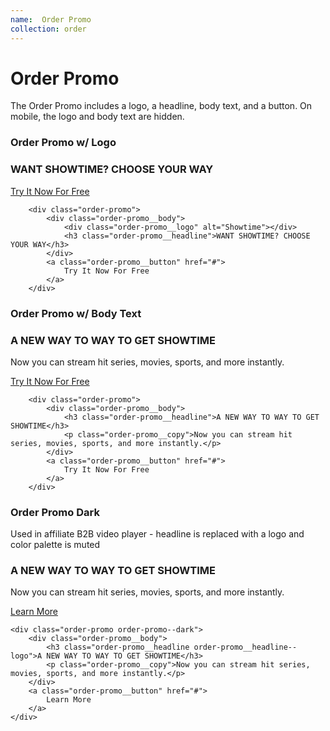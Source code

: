 ```yaml
---
name:  Order Promo
collection: order
---
```


# Order Promo

The Order Promo includes a logo, a headline, body text, and a button. On mobile, the logo and body text are hidden.

### Order Promo w/ Logo

<section class="component-examples">
	<div class="order-promo">
		<div class="order-promo__body">
			<div class="order-promo__logo" alt="Showtime"></div>
			<h3 class="order-promo__headline">WANT SHOWTIME? CHOOSE YOUR WAY</h3>
		</div>
		<a class="order-promo__button" href="#">
			Try It Now For Free
		</a>
	</div>
</section>

```
	<div class="order-promo">
		<div class="order-promo__body">
			<div class="order-promo__logo" alt="Showtime"></div>
			<h3 class="order-promo__headline">WANT SHOWTIME? CHOOSE YOUR WAY</h3>
		</div>
		<a class="order-promo__button" href="#">
			Try It Now For Free
		</a>
	</div>
```

### Order Promo w/ Body Text

<section class="component-examples">
	<div class="order-promo">
		<div class="order-promo__body">
			<h3 class="order-promo__headline">A NEW WAY TO WAY TO GET SHOWTIME</h3>
			<p class="order-promo__copy">Now you can stream hit series, movies, sports, and more instantly.</p>
		</div>
		<a class="order-promo__button" href="#">
			Try It Now For Free
		</a>
	</div>
</section>

```
	<div class="order-promo">
		<div class="order-promo__body">
			<h3 class="order-promo__headline">A NEW WAY TO WAY TO GET SHOWTIME</h3>
			<p class="order-promo__copy">Now you can stream hit series, movies, sports, and more instantly.</p>
		</div>
		<a class="order-promo__button" href="#">
			Try It Now For Free
		</a>
	</div>
```

### Order Promo Dark

<p>Used in affiliate B2B video player - headline is replaced with a logo and color palette is muted</p>

<section class="component-examples">
	<div class="order-promo order-promo--dark">
		<div class="order-promo__body">
			<h3 class="order-promo__headline order-promo__headline--logo">A NEW WAY TO WAY TO GET SHOWTIME</h3>
			<p class="order-promo__copy">Now you can stream hit series, movies, sports, and more instantly.</p>
		</div>
		<a class="order-promo__button" href="#">
			Learn More
		</a>
	</div>
</section>

```
<div class="order-promo order-promo--dark">
	<div class="order-promo__body">
		<h3 class="order-promo__headline order-promo__headline--logo">A NEW WAY TO WAY TO GET SHOWTIME</h3>
		<p class="order-promo__copy">Now you can stream hit series, movies, sports, and more instantly.</p>
	</div>
	<a class="order-promo__button" href="#">
		Learn More
	</a>
</div>
```
